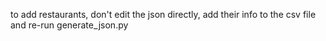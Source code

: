 
to add restaurants, don't edit the json directly, add their info to the csv file and re-run generate_json.py
